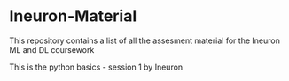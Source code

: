 # Ineuron-Material
This repository contains a list of all the assesment material for the Ineuron ML and DL coursework

This is the python basics - session 1 by Ineuron
